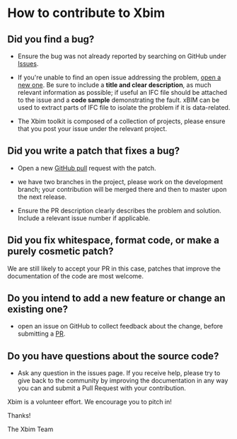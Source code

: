 # How to contribute to Xbim

## **Did you find a bug?**

* Ensure the bug was not already reported by searching on GitHub under [Issues](https://github.com/xBimTeam/XbimEssentials/issues). 

* If you're unable to find an open issue addressing the problem, [open a new one](https://github.com/xBimTeam/XbimEssentials/issues/new). 
Be sure to include a **title and clear description**, as much relevant information as possible; if useful an IFC file should be attached to 
the issue and a **code sample** demonstrating the fault. xBIM can be used to extract parts of IFC file to isolate the problem if it is data-related.

* The Xbim toolkit is composed of a collection of projects, please ensure that you post your issue under the relevant project.

## **Did you write a patch that fixes a bug?**

* Open a new [GitHub pull](https://help.github.com/articles/about-pull-requests/) request with the patch.

* we have two branches in the project, please work on the development branch; your contribution will be merged there and then to master upon the next release.

* Ensure the PR description clearly describes the problem and solution. Include a relevant issue number if applicable.

## **Did you fix whitespace, format code, or make a purely cosmetic patch?**

We are still likely to accept your PR in this case, patches that improve the documentation of the code are most welcome.

## **Do you intend to add a new feature or change an existing one?**

* open an issue on GitHub to collect feedback about the change, before submitting a [PR](https://help.github.com/articles/creating-a-pull-request/).

## **Do you have questions about the source code?**

* Ask any question in the issues page. If you receive help, please try to give back to the community by improving the documentation in any way you can and submit a Pull Request with your contribution.

Xbim is a volunteer effort. We encourage you to pitch in!

Thanks! 

The Xbim Team
